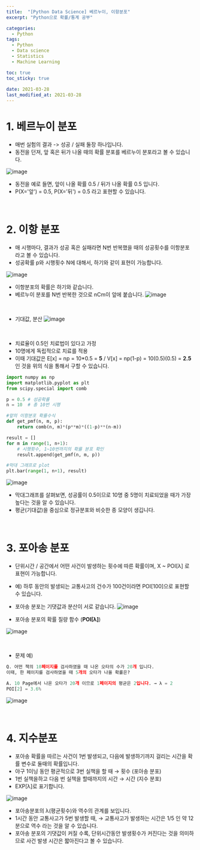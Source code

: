 ```yaml
---
title:  "[Python Data Science] 베르누이, 이항분포"
excerpt: "Python으로 확률/통계 공부"

categories:
  - Python
tags:
  - Python
  - Data science
  - Statistics
  - Machine Learning

toc: true
toc_sticky: true
 
date: 2021-03-28
last_modified_at: 2021-03-28
---
```


# 1. 베르누이 분포
* 매번 실험의 결과 -> 성공 / 실패 둘장 하나입니다.
* 동전을 던져, 앞 혹은 뒤가 나올 때의 확률 분포를 베르누이 분포라고 볼 수 있습니다.

![image](https://user-images.githubusercontent.com/50326455/113133658-def14d80-925a-11eb-81fa-b2400cb61874.png)

* 동전을 예로 들면, 앞이 나올 확률 0.5 / 뒤가 나올 확률 0.5 입니다.
* P(X='앞') = 0.5, P(X='뒤') = 0.5 라고 표현할 수 있습니다.

<br>

# 2. 이항 분포

* 매 시행마다, 결과가 성공 혹은 실패라면 N번 반복했을 때의 성공횟수를 이항분포 라고 볼 수 있습니다.
* 성공확률 p와 시행횟수 N에 대해서, 하기와 같이 표현이 가능합니다.

![image](https://user-images.githubusercontent.com/50326455/113134177-75257380-925b-11eb-93b3-17b66c3d8276.png)

* 이항분포의 확률은 하기와 같습니다.
* 베르누이 분포를 N번 반복한 것으로 nCm이 앞에 붙습니다.
![image](https://user-images.githubusercontent.com/50326455/113135699-6213a300-925d-11eb-8063-a61282a50212.png)

<br>

* 기대값, 분산
![image](https://user-images.githubusercontent.com/50326455/113134415-b74eb500-925b-11eb-9cdf-4bc37170a909.png)

<br>

* 치료율이 0.5인 치료법이 있다고 가정
* 10명에게 독립적으로 치료를 적용
* 이때 기대값은 E[x] = np = 10*0.5 = **5** / V[x] = np(1-p) = 10(0.5)(0.5) = **2.5**인 것을 위의 식을 통해서 구할 수 있습니다.


```python
import numpy as np
import matplotlib.pyplot as plt
from scipy.special import comb

p = 0.5 # 성공확률
n = 10  # 총 10번 시행

#앞의 이항분포 확률수식
def get_pmf(n, m, p):
    return comb(n, m)*(p**m)*((1-p)**(n-m))

result = []
for m in range(1, n+1):
    # 시행횟수, 1~10번까지의 확률 분포 확인
    result.append(get_pmf(n, m, p))

#막대 그래프로 plot
plt.bar(range(1, n+1), result)

```

![image](https://user-images.githubusercontent.com/50326455/113136382-4066eb80-925e-11eb-8640-30cc89849f1e.png)

* 막대그래프를 살펴보면, 성공률이 0.5이므로 10명 중 5명이 치료되었을 때가 가장 높다는 것을 알 수 있습니다.
* 평균(기대값)을 중심으로 정규분포와 비슷한 종 모양이 생깁니다.

<br>

# 3. 포아송 분포

* 단위시간 / 공간에서 어떤 사건이 발생하는 횟수에 따른 확률이며, X ~ POI[λ] 로 표현이 가능합니다.
* 예) 하루 동안의 발생되는 교통사고의 건수가 100건이라면 POI[100]으로 표현할 수 있습니다.
* 포아송 분포는 기댓값과 분산이 서로 같습니다.
![image](https://user-images.githubusercontent.com/50326455/113140483-7490db00-9263-11eb-9310-0a764619feb3.png)

* 포아송 분포의 확률 질량 함수 (**POI[λ]**)

![image](https://user-images.githubusercontent.com/50326455/113140291-30053f80-9263-11eb-8ab0-f4dd9ceccded.png)

<br>


* 문제 예)

```python
Q. 어떤 책의 10페이지를 검사하였을 때 나온 오타의 수가 20개 입니다.
이때, 한 페이지를 검사하였을 때 5개의 오타가 나올 확률은?

A. 10 Page에서 나온 오타가 20개 이므로 1페이지의 평균은 2입니다. → λ = 2
POI[2] = 3.6%
```

![image](https://user-images.githubusercontent.com/50326455/113141654-ecabd080-9264-11eb-98b3-1f3c1509fede.png)

<br>

# 4. 지수분포

* 포아송 확률을 따르는 사건이 1번 발생되고, 다음에 발생하기까지 걸리는 시간을 확률 변수로 둘때의 확률입니다.
* 야구 1이닝 동안 평균적으로 3번 실책을 할 때 → 횟수 (포아송 분포)
* 1번 실책을하고 다음 번 실책을 할때까지의 시간 → 시간 (지수 분포)
* EXP[λ]로 표기합니다.

![image](https://user-images.githubusercontent.com/50326455/113146722-fb958180-926a-11eb-9056-f52f64ebacec.png)

* 포아송분포의 λ(평균횟수)와 역수의 관계를 보입니다.
* 1시간 동안 교통사고가 5번 발생할 때, → 교통사고가 발생하는 시간은 1/5 인 약 12분으로 역수 라는 것을 알 수 있습니다.
* 포아송 분포의 기댓값이 커질 수록, 단위시간동안 발생횟수가 커진다는 것을 의미하므로 사건 발생 시간은 짧아진다고 볼 수 있습니다.